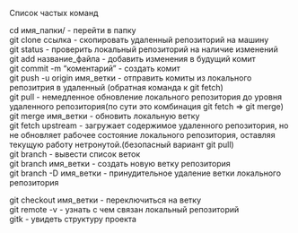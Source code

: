 Список частых команд


cd имя_папки/ - перейти в папку  
git clone ссылка - скопировать удаленный репозиторий на машину  
git status - проверить локальный репозиторий на наличие изменений  
git add название_файла - добавить изменения в будущий комит  
git commit -m “коментарий” - создать комит  
git push -u origin имя_ветки -  отправить комиты из локального репозитрия в удаленный (обратная команда к git fetch)  
git pull - немедленное обновление локального репозитория до уровня удаленного репозитория(по сути это комбинация git fetch => git merge)  
git merge имя_ветки - обновить локальную ветку  
git fetch upstream - загружает содержимое удаленного репозитория, но не обновляет рабочее состояние локального репозитория, оставляя текущую работу нетронутой.(безопасный вариант git pull)  
git branch - вывести список веток  
git branch имя_ветки - создать новую ветку репозитория  
git branch -D имя_ветки  -  принудительное удаление ветки локального репозитория  


git checkout имя_ветки - переключиться на ветку  
git remote -v - узнать с чем связан локальный репозиторий  
gitk - увидеть структуру проекта  
